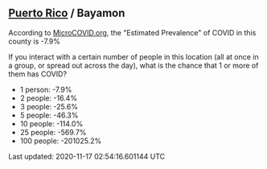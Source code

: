 
## [Puerto Rico](/united-states/puerto-rico) / Bayamon

According to [MicroCOVID.org](http://microcovid.org),
the "Estimated Prevalence" of COVID in this county is -7.9%

If you interact with a certain number of people in this location
(all at once in a group, or spread out across the day), what is the chance that
1 or more of them has COVID?

- 1 person: -7.9%
- 2 people: -16.4%
- 3 people: -25.6%
- 5 people: -46.3%
- 10 people: -114.0%
- 25 people: -569.7%
- 100 people: -201025.2%

Last updated: 2020-11-17 02:54:16.601144 UTC
